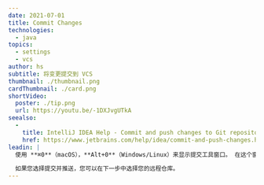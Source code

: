 ```yaml
---
date: 2021-07-01
title: Commit Changes
technologies:
  - java
topics:
  - settings
  - vcs
author: hs
subtitle: 将变更提交到 VCS
thumbnail: ./thumbnail.png
cardThumbnail: ./card.png
shortVideo:
  poster: ./tip.png
  url: https://youtu.be/-1DXJvgUTkA
seealso:
  - 
    title: IntelliJ IDEA Help - Commit and push changes to Git repository
    href: https://www.jetbrains.com/help/idea/commit-and-push-changes.html
leadin: |
  使用 **⌘0**（macOS），**Alt+0**（Windows/Linux）来显示提交工具窗口。 在这个窗口，您可以按 **提交** 来提交您的修改，或者按 **提交并推送**。 或者，您可以使用 **⌘K**（macOS），**Ctrl+K**（Windows/Linux）来提交您的变更，或使用 **⌥⌘K**（macOS），**Ctrl+Shift+K**（Windows/Linux）来提交并推送您的变更。

  如果您选择提交并推送，您可以在下一步中选择您的远程仓库。
---
```


